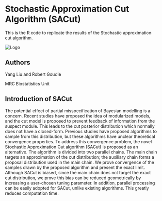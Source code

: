 # Stochastic Approximation Cut Algorithm (SACut)
This is the R code to replicate the results of the Stochastic approximation cut algorithm.

![Logo](https://user-images.githubusercontent.com/24710640/80987935-aec2e400-8e2a-11ea-81e3-3ebba6fef8c5.png)

## Authors
Yang Liu and Robert Goudie

MRC Biostatistics Unit

## Introduction of SACut
The potential effect of partial misspecification of Bayesian modelling is a concern. Recent studies have proposed the idea of modularized models, and the cut model is proposed to prevent feedback of information from the suspect module. This leads to the cut posterior distribution which normally does not have a closed-form. Previous studies have proposed algorithms to sample from this distribution, but these algorithms have unclear theoretical convergence properties. To address this convergence problem, the novel Stochastic Approximation Cut algorithm (SACut) is proposed as an alternative. The algorithm is divided into two parallel chains. The main chain targets an approximation of the cut distribution; the auxiliary chain forms a proposal distribution used in the main chain. We prove convergence of the samples drawn by the proposed algorithm and present the exact limit. Although SACut is biased, since the main chain does not target the exact cut distribution, we prove this bias can be reduced geometrically by increasing a user-chosen tuning parameter. In addition, parallel processing can be easily adopted for SACut, unlike existing algorithms. This greatly reduces computation time.
